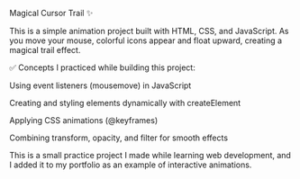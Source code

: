 Magical Cursor Trail ✨

This is a simple animation project built with HTML, CSS, and JavaScript.
As you move your mouse, colorful icons appear and float upward, creating a magical trail effect.

✅ Concepts I practiced while building this project:

Using event listeners (mousemove) in JavaScript

Creating and styling elements dynamically with createElement

Applying CSS animations (@keyframes)

Combining transform, opacity, and filter for smooth effects

This is a small practice project I made while learning web development, and I added it to my portfolio as an example of interactive animations.
